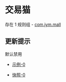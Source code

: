 # 交易猫

存在 1 规则组 - [com.jym.mall](/src/apps/com.jym.mall.ts)

## 更新提示

默认禁用

- [示例-0](https://m.gkd.li/57941037/3fa65227-8284-4343-ac5c-d509b8eb70bf)

- [快照-0](https://i.gkd.li/import/12496974)
